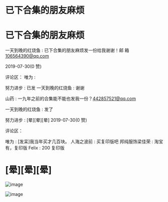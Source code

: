 # 已下合集的朋友麻烦

# 已下合集的朋友麻烦

一天到晚的红烧鱼 : 已下合集的朋友麻烦发一份给我谢谢！邮 箱 106564390@qq.com

2019-07-30(0 赞)

评论区： 唯为 :

努力进步 : 已发 一天到晚的红烧鱼 : 谢谢

山药 : 一九年之前的合集能不能也发我一份？442857521@qq.com

一天到晚的红烧鱼 : 发了

努力进步 : [晕][晕][晕] 2019-07-30(0 赞)

评论区：

唯为 : [发呆]我当年买才几百块。 人海之波前 : 买复印版吧 邦纯服饰梁佳荣 : 淘宝有，复印版 Felix : 200 复印版

# [晕][晕][晕]

![image](img/Image_031.png)

![image](img/Image_032.png)
